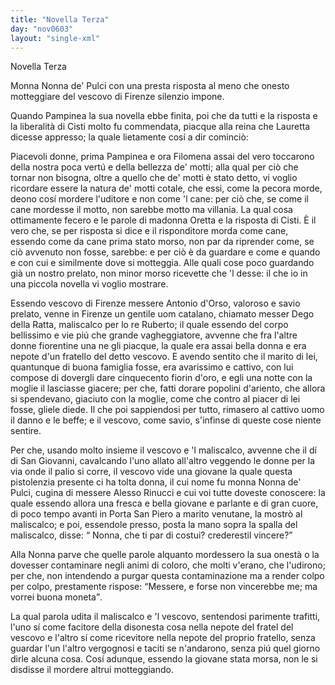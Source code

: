 ```yaml
---
title: "Novella Terza"
day: "nov0603"
layout: "single-xml"
---
```

<div id="nov0603" type="novella" who="lauretta">
<head>Novella Terza</head>
<argument>
<p>
<milestone id="p06030001"/>
<name persref="nonnapulci" type="person">Monna Nonna de' Pulci</name> con una presta risposta al meno che onesto motteggiare del 
            <name persref="antonioorso" type="person">vescovo</name> di 
            <name placeref="firenze" type="place">Firenze</name> silenzio impone.</p>
</argument>
<div3 type="commentary" who="author">
<p>
<milestone id="p06030002"/>Quando 
            <name persref="pampinea" type="person">Pampinea</name> la sua novella ebbe finita, poi che da tutti e la risposta e la liberalità di 
            <name persref="cisti" type="person">Cisti</name> molto fu commendata, piacque alla 
            <name persref="elissa" type="person">reina</name> che 
            <name persref="lauretta" type="person">Lauretta</name> dicesse appresso; la quale lietamente cosí a dir cominciò:</p>
</div3>
<div3 type="commentary" who="lauretta">
<p>
<milestone id="p06030003"/>Piacevoli donne, prima 
            <name persref="pampinea" type="person">Pampinea</name> e ora 
            <name persref="filomena" type="person">Filomena</name> assai del vero toccarono della nostra poca vertú e della bellezza de' motti; alla qual per ciò che tornar non bisogna, oltre a quello che de' motti è stato detto, vi voglio ricordare essere la natura de' motti cotale, che essi, come la pecora morde, deono cosí mordere l'uditore e non come 'l cane: per ciò che, se come il cane mordesse il motto, non sarebbe motto ma villania. 
            <milestone id="p06030004"/>La qual cosa ottimamente fecero e le parole di madonna 
            <name persref="oretta" type="person">Oretta</name> e la risposta di 
            <name persref="cisti" type="person">Cisti</name>. È il vero che, se per risposta si dice e il risponditore morda come cane, essendo come da cane prima stato morso, non par da riprender come, se ciò avvenuto non fosse, sarebbe: e per ciò è da guardare e come e quando e con cui e similmente dove si motteggia. 
            <milestone id="p06030005"/>Alle quali cose poco guardando già un nostro prelato, non minor morso ricevette che 'l desse: il che io in una piccola novella vi voglio mostrare.</p>
</div3>
<p>
<milestone id="p06030006"/>Essendo vescovo di 
          <name placeref="firenze" type="place">Firenze</name> messere 
          <name persref="antonioorso" type="person">Antonio d'Orso</name>, valoroso e savio prelato, venne in 
          <name placeref="firenze" type="place">Firenze</name> un gentile uom catalano, chiamato messer 
          <name persref="degoratta" type="person">Dego della Ratta</name>, maliscalco per lo re 
          <name persref="robertoangio" type="person">Ruberto</name>; il quale essendo del corpo bellissimo e vie piú che grande vagheggiatore, avvenne che fra l'altre donne fiorentine una ne gli piacque, la quale era assai bella donna e era nepote d'un fratello del detto vescovo. 
          <milestone id="p06030007"/>E avendo sentito che il marito di lei, quantunque di buona famiglia fosse, era avarissimo e cattivo, con lui compose di dovergli dare cinquecento fiorin d'oro, e egli una notte con la moglie il lasciasse giacere; per che, fatti dorare popolini d'ariento, che allora si spendevano, giaciuto con la moglie, come che contro al piacer di lei fosse, gliele diede. Il che poi sappiendosi per tutto, rimasero al cattivo uomo il danno e le beffe; e il vescovo, come savio, s'infinse di queste cose niente sentire.</p>
<p>
<milestone id="p06030008"/>Per che, usando molto insieme il vescovo e 'l maliscalco, avvenne che il dí di San Giovanni, cavalcando l'uno allato all'altro veggendo le donne per la via onde il palio si corre, il vescovo vide una giovane la quale questa pistolenzia presente ci ha tolta donna, il cui nome fu monna 
          <name persref="nonnapulci" type="person">Nonna de' Pulci</name>, cugina di messere 
          <name persref="alessorinucci" type="person">Alesso Rinucci</name> e cui voi tutte doveste conoscere: 
          <milestone id="p06030009"/>la quale essendo allora una fresca e bella giovane e parlante e di gran cuore, di poco tempo avanti in 
          <name placeref="portapiero" type="place">Porta San Piero</name> a marito venutane, la mostrò al maliscalco; e poi, essendole presso, posta la mano sopra la spalla del maliscalco, disse: 
          <q direct="unspecified">
<name persref="nonnapulci" type="person">Nonna</name>, che ti par di costui? crederestil vincere?</q></p>
<p>
<milestone id="p06030010"/>Alla 
          <name persref="nonnapulci" type="person">Nonna</name> parve che quelle parole alquanto mordessero la sua onestà o la dovesser contaminare negli animi di coloro, che molti v'erano, che l'udirono; per che, non intendendo a purgar questa contaminazione ma a render colpo per colpo, prestamente rispose: 
          <q direct="unspecified" who="nonnapulci">Messere, e forse non vincerebbe me; ma vorrei buona moneta</q>.</p>
<p>
<milestone id="p06030011"/>La qual parola udita il maliscalco e 'l vescovo, sentendosi parimente trafitti, l'uno sí come facitore della disonesta cosa nella nepote del fratel del vescovo e l'altro sí come ricevitore nella nepote del proprio fratello, senza guardar l'un l'altro vergognosi e taciti se n'andarono, senza piú quel giorno dirle alcuna cosa. 
          <milestone id="p06030012"/>Cosí adunque, essendo la giovane stata morsa, non le si disdisse il mordere altrui motteggiando.</p>
</div>